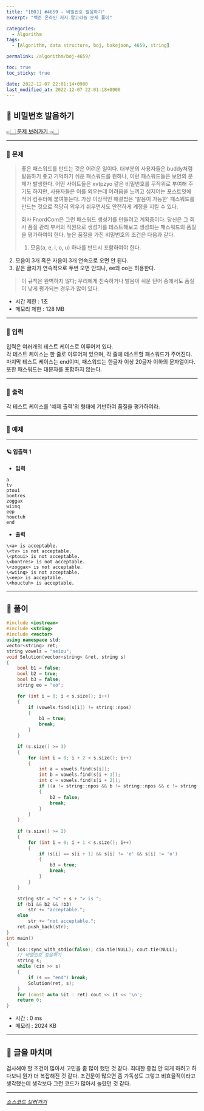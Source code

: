 ```yaml
---
title: "[BOJ] #4659 - 비밀번호 발음하기"
excerpt: "백준 온라인 저지 알고리즘 문제 풀이"

categories:
  - Algorithm
tags:
  - [Algorithm, data structure, boj, bakejoon, 4659, string]

permalink: /algorithm/boj-4659/

toc: true
toc_sticky: true

date: 2022-12-07 22:01:14+0900
last_modified_at: 2022-12-07 22:01:18+0900
---
```

 
## 👻 비밀번호 발음하기
[👉🏻 문제 보러가기 👈🏻](https://acmicpc.net/problem/4659)

***

### 🌱 문제
> 좋은 패스워드를 만드는 것은 어려운 일이다. 대부분의 사용자들은 buddy처럼 발음하기 좋고 기억하기 쉬운 패스워드를 원하나, 이런 패스워드들은 보안의 문제가 발생한다. 어떤 사이트들은 xvtpzyo 같은 비밀번호를 무작위로 부여해 주기도 하지만, 사용자들은 이를 외우는데 어려움을 느끼고 심지어는 포스트잇에 적어 컴퓨터에 붙여놓는다. 가상 이상적인 해결법은 '발음이 가능한' 패스워드를 만드는 것으로 적당히 외우기 쉬우면서도 안전하게 계정을 지킬 수 있다.
>
> 회사 FnordCom은 그런 패스워드 생성기를 만들려고 계획중이다. 당신은 그 회사 품질 관리 부서의 직원으로 생성기를 테스트해보고 생성되는 패스워드의 품질을 평가하여야 한다. 높은 품질을 가진 비밀번호의 조건은 다음과 같다.
>
> 1. 모음(a, e, i, o, u) 하나를 반드시 포함하여야 한다.
2. 모음이 3개 혹은 자음이 3개 연속으로 오면 안 된다.
3. 같은 글자가 연속적으로 두번 오면 안되나, ee와 oo는 허용한다.
>
> 이 규칙은 완벽하지 않다; 우리에게 친숙하거나 발음이 쉬운 단어 중에서도 품질이 낮게 평가되는 경우가 많이 있다.
 
- 시간 제한 : 1초
- 메모리 제한 : 128 MB

***

### 🌱 입력
입력은 여러개의 테스트 케이스로 이루어져 있다.   
각 테스트 케이스는 한 줄로 이루어져 있으며, 각 줄에 테스트할 패스워드가 주어진다.   
마지막 테스트 케이스는 end이며, 패스워드는 한글자 이상 20글자 이하의 문자열이다. 또한 패스워드는 대문자를 포함하지 않는다.

***

### 🌱 출력
각 테스트 케이스를 '예제 출력'의 형태에 기반하여 품질을 평가하여라.

***

### 🌱 예제

***

#### 🪐 입출력 1
- **입력**   
```
a
tv
ptoui
bontres
zoggax
wiinq
eep
houctuh
end
```

- **출력**   
```
\<a> is acceptable.
\<tv> is not acceptable.
\<ptoui> is not acceptable.
\<bontres> is not acceptable.
\<zoggax> is not acceptable.
\<wiinq> is not acceptable.
\<eep> is acceptable.
\<houctuh> is acceptable.
```

***

## 👻 풀이

```c++
#include <iostream>
#include <string>
#include <vector>
using namespace std;
vector<string> ret;
string vowels = "aeiou";
void Solution(vector<string> &ret, string s)
{
    bool b1 = false;
    bool b2 = true;
    bool b3 = false;
    string eo = "eo";

    for (int i = 0; i < s.size(); i++)
    {
        if (vowels.find(s[i]) != string::npos)
        {
            b1 = true;
            break;
        }
    }

    if (s.size() >= 3)
    {
        for (int i = 0; i + 2 < s.size(); i++)
        {
            int a = vowels.find(s[i]);
            int b = vowels.find(s[i + 1]);
            int c = vowels.find(s[i + 2]);
            if ((a != string::npos && b != string::npos && c != string::npos) || (a == string::npos && b == string::npos && c == string::npos))
            {
                b2 = false;
                break;
            }
        }
    } 
    
    if (s.size() >= 2)
    {
        for (int i = 0; i + 1 < s.size(); i++)
        {
            if (s[i] == s[i + 1] && s[i] != 'e' && s[i] != 'o')
            {
                b3 = true;
                break;
            }
        }
    }

    string str = "<" + s + "> is ";
    if (b1 && b2 && !b3)
        str += "acceptable.";
    else
        str += "not acceptable.";
    ret.push_back(str);
}
int main()
{
    ios::sync_with_stdio(false); cin.tie(NULL); cout.tie(NULL);
    // 비밀번호 발음하기
    string s;
    while (cin >> s)
    {
        if (s == "end") break;
        Solution(ret, s);
    }
    for (const auto &it : ret) cout << it << '\n';
    return 0;
}
```

- 시간 : 0 ms
- 메모리 : 2024 KB

***

## 👻 글을 마치며
검사해야 할 조건이 많아서 고민을 좀 많이 했던 것 같다. 최대한 중첩 안 되게 하려고 하다보니 뭔가 더 복잡해진 것 같다. 조건문이 많으면 좀 가독성도 그렇고 비효율적이라고 생각했는데 생각보다 그런 코드가 많아서 놀랐던 것 같다.

***

_[소스코드 보러가기](https://github.com/choi-dan-di/algorithms/blob/main/BOJ/string/4659.cpp)_